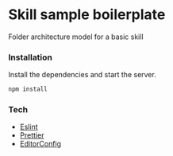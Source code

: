 # Skill sample boilerplate

Folder architecture model for a basic skill
### Installation

Install the dependencies and start the server.

```sh
npm install
```

### Tech

- [Eslint](https://eslint.org/)
- [Prettier](https://prettier.io/)
- [EditorConfig](https://editorconfig.org/)
